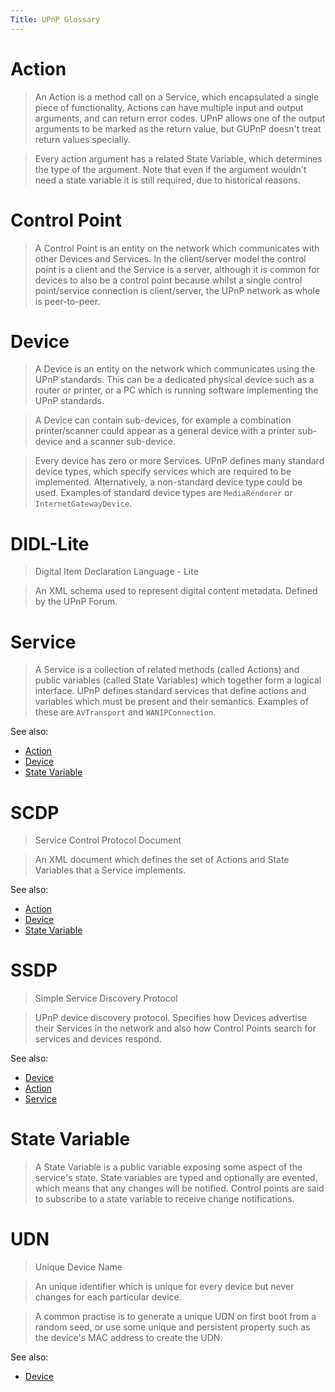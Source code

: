 ```yaml
---
Title: UPnP Glossary
---
```


# Action

> An Action is a method call on a Service, which encapsulated a single piece of
functionality.  Actions can have multiple input and output arguments, and
can return error codes.  UPnP allows one of the output arguments to be
marked as the return value, but GUPnP doesn't treat return values specially.

> Every action argument has a related State Variable,
which determines the type of the argument.  Note that even if the argument
wouldn't need a state variable it is still required, due to historical
reasons.

# Control Point

> A Control Point is an entity on the network which
communicates with other Devices and
Services.  In the client/server model the control
point is a client and the Service is a server,
although it is common for devices to also be a control point because
whilst a single control point/service connection is client/server, the
UPnP network as whole is peer-to-peer.

# Device
> A Device is an entity on the network which
communicates using the UPnP standards.  This can be a dedicated physical
device such as a router or printer, or a PC which is running software
implementing the UPnP standards.

> A Device can contain sub-devices, for example a combination
printer/scanner could appear as a general device with a printer
sub-device and a scanner sub-device.

> Every device has zero or more Services. UPnP defines many standard
device types, which specify services which are required to be implemented.
Alternatively, a non-standard device type could be used.  Examples of
standard device types are `MediaRenderer` or
`InternetGatewayDevice`.

# DIDL-Lite

> Digital Item Declaration Language - Lite

> An XML schema used to represent digital content metadata. Defined by
the UPnP Forum.

# Service

> A Service is a collection of related methods
(called Actions) and public variables (called
State Variables) which together form a logical interface.
>      UPnP defines standard services that define actions and variables which
must be present and their semantics.  Examples of these are
`AVTransport` and `WANIPConnection`.

See also:

- [Action](#action)
- [Device](#device)
- [State Variable](#state-variable)

# SCDP
> Service Control Protocol Document


> An XML document which defines the set of <glossterm>Actions</glossterm>
and <glossterm>State Variables</glossterm> that a
<glossterm>Service</glossterm> implements.

See also:

- [Action](#action)
- [Device](#device)
- [State Variable](#state-variable)

# SSDP
> <glossterm>Simple Service Discovery Protocol</glossterm>

> UPnP device discovery protocol. Specifies how <glossterm>Devices</glossterm> 
advertise their <glossterm>Services</glossterm> in the network and also how 
<glossterm>Control Points</glossterm> search for
services and devices respond.

See also:

- [Device](#device)
- [Action](#controlpoint)
- [Service](#service)

# State Variable

> A <firstterm>State Variable</firstterm> is a public variable exposing some
aspect of the service's state.  State variables are typed and optionally
are <firstterm>evented</firstterm>, which means that any changes will be
notified.  Control points are said to <firstterm>subscribe</firstterm> to
a state variable to receive change notifications.


# UDN
> Unique Device Name

> An unique identifier which is <emphasis>unique</emphasis> for every
device but <emphasis>never changes</emphasis> for each particular
device.

> A common practise is to generate a unique UDN on first boot from a
random seed, or use some unique and persistent property such as the
device's MAC address to create the UDN.

See also:

- [Device](#device)
